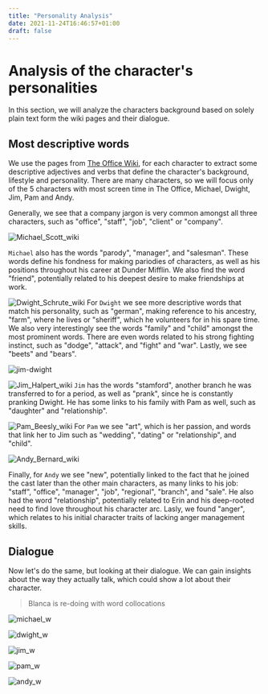 ```yaml
---
title: "Personality Analysis"
date: 2021-11-24T16:46:57+01:00
draft: false
---
```


# Analysis of the character's personalities

In this section, we will analyze the characters background based on solely plain text form the wiki pages and their dialogue.

## Most descriptive words

We use the pages from [The Office Wiki](https://theoffice.fandom.com/wiki/Main_Page), for each character to extract some descriptive adjectives and verbs that define the character's background, lifestyle and personality. There are many characters, so we will focus only of the 5 characters with most screen time in The Office, Michael, Dwight, Jim, Pam and Andy.

Generally, we see that a company jargon is very common amongst all three characters, such as "office", "staff", "job", "client" or "company".

![Michael_Scott_wiki]({{<baseurl>}}/images/wordclouds/Michael_Scott_wiki.png)

`Michael` also has the words "parody", "manager", and "salesman". These words define his fondness for making pariodies of characters, as well as his positions throughout his career at Dunder Mifflin. We also find the word "friend", potentially related to his deepest desire to make friendships at work.


![Dwight_Schrute_wiki]({{<baseurl>}}/images/wordclouds/Dwight_Schrute_wiki.png)
For `Dwight` we see more descriptive words that match his personality, such as "german", making reference to his ancestry, "farm", where he lives or "sheriff", which he volunteers for in his spare time. We also very interestingly see the words "family" and "child" amongst the most prominent words. There are even words related to his strong fighting instinct, such as "dodge", "attack", and "fight" and "war". Lastly, we see "beets" and "bears".  

![jim-dwight]({{<baseurl>}}/images/jim-dwight.gif)

![Jim_Halpert_wiki]({{<baseurl>}}/images/wordclouds/Jim_Halpert_wiki.png)
`Jim` has the words "stamford", another branch he was transferred to for a period, as well as "prank", since he is constantly pranking Dwight. He has some links to his family with Pam as well, such as "daughter" and "relationship".

![Pam_Beesly_wiki]({{<baseurl>}}/images/wordclouds/Pam_Beesly_wiki.png)
For `Pam` we see "art", which is her passion, and words that link her to Jim such as "wedding", "dating" or "relationship", and "child".

![Andy_Bernard_wiki]({{<baseurl>}}/images/wordclouds/Andy_Bernard_wiki.png)

Finally, for `Andy` we see "new", potentially linked to the fact that he joined the cast later than the other main characters, as many links to his job: "staff", "office", "manager", "job", "regional", "branch", and "sale". He also had the word "relationship", potentially related to Erin and his deep-rooted need to find love throughout his character arc. Lasly, we found "anger", which relates to his initial character traits of lacking anger management skills.

## Dialogue

Now let's do the same, but looking at their dialogue. We can gain insights about the way they actually talk, which could show a lot about their character.

> Blanca is re-doing with word collocations

![michael_w]({{<baseurl>}}/images/wordclouds/michael_w.PNG)

![dwight_w]({{<baseurl>}}/images/wordclouds/dwight_w.PNG)

![jim_w]({{<baseurl>}}/images/wordclouds/jim_w.PNG)

![pam_w]({{<baseurl>}}/images/wordclouds/pam_w.PNG)

![andy_w]({{<baseurl>}}/images/wordclouds/andy_w.PNG)

